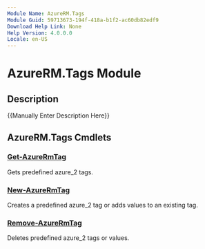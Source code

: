 ```yaml
---
Module Name: AzureRM.Tags
Module Guid: 59713673-194f-418a-b1f2-ac60db82edf9
Download Help Link: None
Help Version: 4.0.0.0
Locale: en-US
---
```


# AzureRM.Tags Module
## Description
{{Manually Enter Description Here}}

## AzureRM.Tags Cmdlets
### [Get-AzureRmTag](.\Get-AzureRmTag.md)
Gets predefined azure_2 tags.


### [New-AzureRmTag](.\New-AzureRmTag.md)
Creates a predefined azure_2 tag or adds values to an existing tag.


### [Remove-AzureRmTag](.\Remove-AzureRmTag.md)
Deletes predefined azure_2 tags or values.



